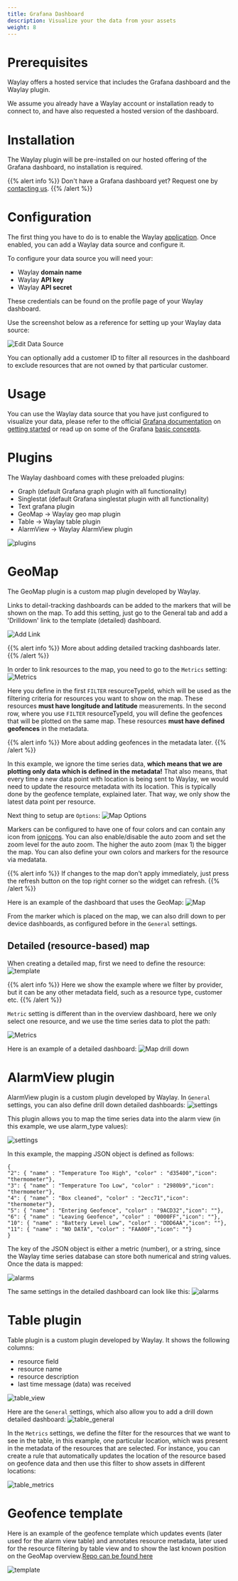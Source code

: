 ```yaml
---
title: Grafana Dashboard
description: Visualize your the data from your assets
weight: 8
---
```


# Prerequisites

Waylay offers a hosted service that includes the Grafana dashboard and the Waylay plugin.

We assume you already have a Waylay account or installation ready to connect to, and have also requested a hosted version of the dashboard.

# Installation

The Waylay plugin will be pre-installed on our hosted offering of the Grafana dashboard, no installation is required.

{{% alert info %}}
Don't have a Grafana dashboard yet? Request one by [contacting us](mailto:support@waylay.io).
{{% /alert %}}

# Configuration

The first thing you have to do is to enable the Waylay [application](http://docs.grafana.org/plugins/apps/#enabling-app-plugins). Once enabled, you can add a Waylay data source and configure it.

To configure your data source you will need your:

* Waylay **domain name**
* Waylay **API key**
* Waylay **API secret**

These credentials can be found on the profile page of your Waylay dashboard.

Use the screenshot below as a reference for setting up your Waylay data source:

![Edit Data Source](features/grafana/datasource.png)

You can optionally add a customer ID to filter all resources in the dashboard to exclude resources that are not owned by that particular customer.

# Usage

You can use the Waylay data source that you have just configured to visualize your data, please refer to the official [Grafana documentation](http://docs.grafana.org/) on [getting started](http://docs.grafana.org/guides/getting_started/) or read up on some of the Grafana [basic concepts](http://docs.grafana.org/guides/basic_concepts/).

# Plugins
The Waylay dashboard comes with these preloaded plugins:

* Graph (default Grafana graph plugin with all functionality) 
* Singlestat (default Grafana singlestat plugin with all functionality)
* Text grafana plugin  
* GeoMap -> Waylay geo map plugin
* Table -> Waylay table plugin
* AlarmView -> Waylay AlarmView plugin

![plugins](features/grafana/plugins.png)

# GeoMap

The GeoMap plugin is a custom map plugin developed by Waylay.

Links to detail-tracking dashboards can be added to the markers that will be shown on the map. To add this setting, just go to the General tab and add a 'Drilldown' link to the template (detailed) dashboard.

![Add Link](features/grafana/general.png)

{{% alert info %}}
More about adding detailed tracking dashboards later.
{{% /alert %}}


In order to link resources to the map, you need to go to the `Metrics` setting:
![Metrics](features/grafana/metrics.png)

Here you define in the first `FILTER` resourceTypeId, which will be used as the filtering criteria for resources you want to show on the map. These resources __must have longitude and latitude__ measurements.
In the second row, where you use `FILTER` resourceTypeId, you will define the geofences that will be plotted on the same map. These resources __must have defined geofences__ in the metadata.

{{% alert info %}}
More about adding geofences in the metadata later.
{{% /alert %}}

In this example, we ignore the time series data, __which means that we are plotting only data which is defined in the metadata!__ That also means, that every time a new data point with location is being sent to Waylay, we would need to update the resource metadata with its location. This is typically done by the geofence template, explained later. That way, we only show the latest data point per resource.


Next thing to setup are `Options`:
![Map Options](features/grafana/options.png)

Markers can be configured to have one of four colors and can contain any icon from [ionicons](http://ionicons.com/). You can also enable/disable the auto zoom and set the zoom level for the auto zoom. The higher the auto zoom (max 1) the bigger the map. You can also define your own colors and markers for the resource via medatata.

{{% alert info %}}
If changes to the map don't apply immediately, just press the refresh button on the top right corner so the widget can refresh.
{{% /alert %}}


Here is an example of the dashboard that uses the GeoMap:
![Map ](features/grafana/geo_map.png)


From the marker which is placed on the map, we can also drill down to per device dashboards, as configured before in the `General` settings.

## Detailed (resource-based) map

When creating a detailed map, first we need to define the resource:
![template](features/grafana/template_resource.png)

{{% alert info %}}
Here we show the example where we filter by provider, but it can be any other metadata field, such as a resource type, customer etc.
{{% /alert %}}

`Metric` setting is different than in the overview dashboard, here we only select one resource, and we use the time series data to plot the path:

![Metrics](features/grafana/metrics_tracking.png)

Here is an example of a detailed dashboard:
![Map drill down](features/grafana/details.png)


# AlarmView plugin

AlarmView plugin is a custom plugin developed by Waylay. In `General` settings, you can also define drill down detailed dashboards:
![settings](features/grafana/alarm_settings.png)

This plugin allows you to map the time series data into the alarm view (in this example, we use alarm_type values):

![settings](features/grafana/alarm_metrics.png)

In this example, the mapping JSON object is defined as follows:

```
{
"2": { "name" : "Temperature Too High", "color" : "d35400","icon": "thermometer"}, 
"3": { "name" : "Temperature Too Low", "color" : "2980b9","icon": "thermometer"}, 
"4": { "name" : "Box cleaned", "color" : "2ecc71","icon": "thermometer"}, 
"5": { "name" : "Entering Geofence", "color" : "9ACD32","icon": ""}, 
"6": { "name" : "Leaving Geofence", "color" : "0000FF","icon": ""}, 
"10": { "name" : "Battery Level Low", "color" : "DDD6AA","icon": ""}, 
"11": { "name" : "NO DATA", "color" : "FAA00F","icon": ""}
}
```

The key of the JSON object is either a metric (number), or a string, since the Waylay time series database can store both numerical and string values. Once the data is mapped:

![alarms](features/grafana/alarms.png)


The same settings in the detailed dashboard can look like this:
![alarms](features/grafana/alarm_resource_settings.png)

# Table plugin
Table plugin is a custom plugin developed by Waylay. It shows the following columns:

* resource field
* resource name
* resource description
* last time message (data) was received

![table_view](features/grafana/table_view.png)

Here are the `General` settings, which also allow you to add a drill down detailed dashboard:
![table_general](features/grafana/table_general.png)

In the `Metrics` settings, we define the filter for the resources that we want to see in the table, in this example, one particular location, which was present in the metadata of the resources that are selected. For instance, you can create a rule that automatically updates the location of the resource based on geofence data and then use this filter to show assets in different locations:

![table_metrics](features/grafana/table_metrics.png)

# Geofence template

Here is an example of the geofence template which updates events (later used for the alarm view table) and annotates resource metadata, later used for the resource filtering by table view and to show the last known position on the GeoMap overview.[Repo can be found here](https://raw.githubusercontent.com/waylayio/Templates/master/geoFencePerCustomer)


![template](features/grafana/geoFence_template.png)




